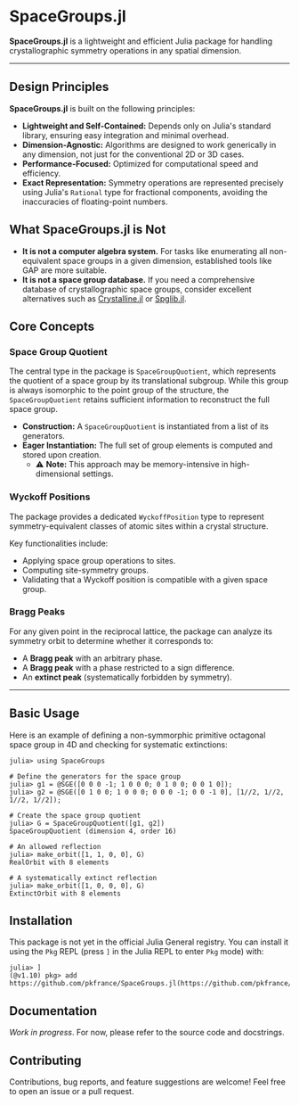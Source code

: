 # SpaceGroups.jl

**SpaceGroups.jl** is a lightweight and efficient Julia package for handling crystallographic symmetry operations in any spatial dimension.

---

## Design Principles

**SpaceGroups.jl** is built on the following principles:

* **Lightweight and Self-Contained:** Depends only on Julia's standard library, ensuring easy integration and minimal overhead.
* **Dimension-Agnostic:** Algorithms are designed to work generically in any dimension, not just for the conventional 2D or 3D cases.
* **Performance-Focused:** Optimized for computational speed and efficiency.
* **Exact Representation:** Symmetry operations are represented precisely using Julia's `Rational` type for fractional components, avoiding the inaccuracies of floating-point numbers.

## What SpaceGroups.jl is Not

* **It is not a computer algebra system.** For tasks like enumerating all non-equivalent space groups in a given dimension, established tools like GAP are more suitable.
* **It is not a space group database.** If you need a comprehensive database of crystallographic space groups, consider excellent alternatives such as [Crystalline.jl](https://github.com/thchr/Crystalline.jl) or [Spglib.jl](https://github.com/singularitti/Spglib.jl).

## Core Concepts

### Space Group Quotient

The central type in the package is `SpaceGroupQuotient`, which represents the quotient of a space group by its translational subgroup. While this group is always isomorphic to the point group of the structure, the `SpaceGroupQuotient` retains sufficient information to reconstruct the full space group.

* **Construction:** A `SpaceGroupQuotient` is instantiated from a list of its generators.
* **Eager Instantiation:** The full set of group elements is computed and stored upon creation.
    * ⚠️ **Note:** This approach may be memory-intensive in high-dimensional settings.

### Wyckoff Positions

The package provides a dedicated `WyckoffPosition` type to represent symmetry-equivalent classes of atomic sites within a crystal structure.

Key functionalities include:
* Applying space group operations to sites.
* Computing site-symmetry groups.
* Validating that a Wyckoff position is compatible with a given space group.

### Bragg Peaks

For any given point in the reciprocal lattice, the package can analyze its symmetry orbit to determine whether it corresponds to:

* A **Bragg peak** with an arbitrary phase.
* A **Bragg peak** with a phase restricted to a sign difference.
* An **extinct peak** (systematically forbidden by symmetry).

---

## Basic Usage

Here is an example of defining a non-symmorphic primitive octagonal space group in 4D and checking for systematic extinctions:

```julia-repl
julia> using SpaceGroups

# Define the generators for the space group
julia> g1 = @SGE([0 0 0 -1; 1 0 0 0; 0 1 0 0; 0 0 1 0]);
julia> g2 = @SGE([0 1 0 0; 1 0 0 0; 0 0 0 -1; 0 0 -1 0], [1//2, 1//2, 1//2, 1//2]);

# Create the space group quotient
julia> G = SpaceGroupQuotient([g1, g2])
SpaceGroupQuotient (dimension 4, order 16)

# An allowed reflection
julia> make_orbit([1, 1, 0, 0], G)
RealOrbit with 8 elements

# A systematically extinct reflection
julia> make_orbit([1, 0, 0, 0], G)
ExtinctOrbit with 8 elements
```

## Installation

This package is not yet in the official Julia General registry. You can install it using the `Pkg` REPL (press `]` in the Julia REPL to enter `Pkg` mode) with:

```julia-repl
julia> ]
(@v1.10) pkg> add https://github.com/pkfrance/SpaceGroups.jl(https://github.com/pkfrance/SpaceGroups.jl)
```

## Documentation
*Work in progress*. For now, please refer to the source code and docstrings.

## Contributing
Contributions, bug reports, and feature suggestions are welcome! Feel free to open an issue or a pull request.